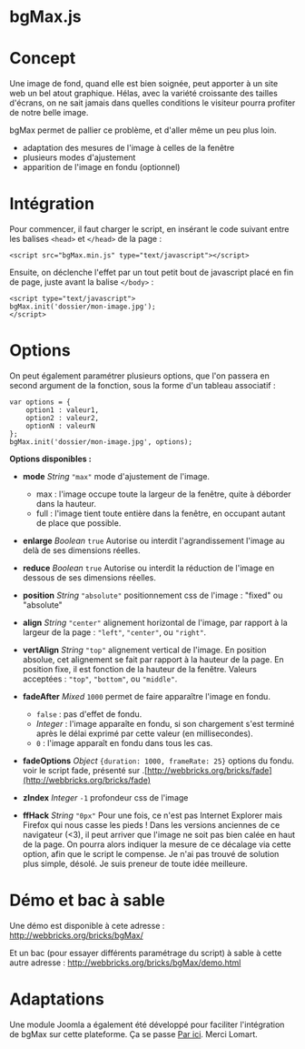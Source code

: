 bgMax.js
========

Concept
=======

Une image de fond, quand elle est bien soignée, peut apporter à un site web un bel atout graphique. Hélas, avec la variété croissante des tailles d'écrans, on ne sait jamais dans quelles conditions le visiteur pourra profiter de notre belle image.

bgMax permet de pallier ce problème, et d'aller même un peu plus loin.

*	adaptation des mesures de l'image à celles de la fenêtre
*	plusieurs modes d'ajustement
*	apparition de l'image en fondu (optionnel)

Intégration
===========

Pour commencer, il faut charger le script, en insérant le code suivant entre les balises `<head>` et `</head>` de la page :

	<script src="bgMax.min.js" type="text/javascript"></script>

Ensuite, on déclenche l'effet par un tout petit bout de javascript placé en fin de page, juste avant la balise `</body>` :

	<script type="text/javascript">
	bgMax.init('dossier/mon-image.jpg');
	</script>

Options
=======

On peut également paramétrer plusieurs options, que l'on passera en second argument de la fonction, sous la forme d'un tableau associatif :

	var options = { 
		option1 : valeur1,
		option2 : valeur2,
		optionN : valeurN
	};
	bgMax.init('dossier/mon-image.jpg', options);

**Options disponibles :**

*   **mode**    _String_    `"max"`    mode d'ajustement de l'image.
    *   max : l'image occupe toute la largeur de la fenêtre, quite à déborder dans la hauteur.
    *   full : l'image tient toute entière dans la fenêtre, en occupant autant de place que possible.

*   **enlarge**    _Boolean_    `true` 	Autorise ou interdit l'agrandissement l'image au delà de ses dimensions réelles.
*   **reduce**    _Boolean_    `true`    Autorise ou interdit la réduction de l'image en dessous de ses dimensions réelles.
*   **position**    _String_    `"absolute"`    positionnement css de l'image : "fixed" ou "absolute"
*   **align**    _String_    `"center"`    alignement horizontal de l'image, par rapport à la largeur de la page :
`"left"`, `"center"`, ou `"right"`.
*   **vertAlign**    _String_    `"top"`    alignement vertical de l'image. En position absolue, cet alignement se fait par rapport à la hauteur de la page. En position fixe, il est fonction de la hauteur de la fenêtre.
Valeurs acceptées : `"top"`, `"bottom"`, ou `"middle"`.
*   **fadeAfter**    _Mixed_    `1000`    permet de faire apparaître l'image en fondu.
    *   `false` : pas d'effet de fondu.
    *   _Integer_ : l'image apparaîte en fondu, si son chargement s'est terminé après le délai exprimé par cette valeur (en millisecondes).
    *   `0` : l'image apparaît en fondu dans tous les cas.
*   **fadeOptions**    _Object_    `{duration: 1000, frameRate: 25}`    options du fondu. voir le script fade, présenté sur .[http://webbricks.org/bricks/fade](http://webbricks.org/bricks/fade)
*   **zIndex** 	_Integer_    `-1`    profondeur css de l'image
*   **ffHack**    _String_    `"0px"`    Pour une fois, ce n'est pas Internet Explorer mais Firefox qui nous casse les pieds ! Dans les versions anciennes de ce navigateur (<3), il peut arriver que l'image ne soit pas bien calée en haut de la page. On pourra alors indiquer la mesure de ce décalage via cette option, afin que le script le compense.
Je n'ai pas trouvé de solution plus simple, désolé. Je suis preneur de toute idée meilleure.

Démo et bac à sable
===================
Une démo est disponible à cete adresse : http://webbricks.org/bricks/bgMax/

Et un bac (pour essayer différents paramétrage du script) à sable à cette autre adresse : http://webbricks.org/bricks/bgMax/demo.html

Adaptations
===========
Une module Joomla a également été développé pour faciliter l'intégration de bgMax sur cette plateforme. Ça se passe [Par ici](http://www.joomlafrance.org/Les_News/Modules/BgMax%3A_le_background-image_qui_s%27agrandit_avec_votre_navigateur.html). Merci Lomart. 
